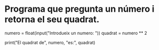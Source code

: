 # Programa que pregunta un número i retorna el seu quadrat.

numero = float(input("Introdueix un numero: "))
quadrat =  numero ** 2

print("El quadrat de", numero, "es:", quadrat)
